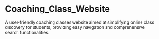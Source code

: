 # Coaching_Class_Website
A user-friendly coaching classes website aimed at  simplifying online class discovery for students, providing easy  navigation and comprehensive search functionalities. 
